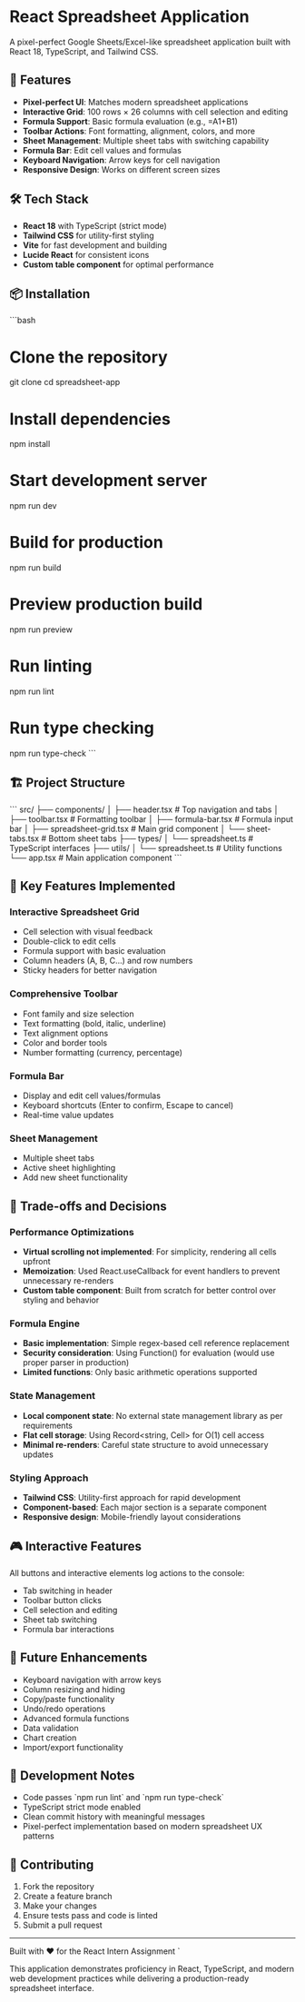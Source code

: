 # React Spreadsheet Application

A pixel-perfect Google Sheets/Excel-like spreadsheet application built with React 18, TypeScript, and Tailwind CSS.

## 🚀 Features

- **Pixel-perfect UI**: Matches modern spreadsheet applications
- **Interactive Grid**: 100 rows × 26 columns with cell selection and editing
- **Formula Support**: Basic formula evaluation (e.g., =A1+B1)
- **Toolbar Actions**: Font formatting, alignment, colors, and more
- **Sheet Management**: Multiple sheet tabs with switching capability
- **Formula Bar**: Edit cell values and formulas
- **Keyboard Navigation**: Arrow keys for cell navigation
- **Responsive Design**: Works on different screen sizes

## 🛠️ Tech Stack

- **React 18** with TypeScript (strict mode)
- **Tailwind CSS** for utility-first styling
- **Vite** for fast development and building
- **Lucide React** for consistent icons
- **Custom table component** for optimal performance

## 📦 Installation

\`\`\`bash
# Clone the repository
git clone <repository-url>
cd spreadsheet-app

# Install dependencies
npm install

# Start development server
npm run dev

# Build for production
npm run build

# Preview production build
npm run preview

# Run linting
npm run lint

# Run type checking
npm run type-check
\`\`\`

## 🏗️ Project Structure

\`\`\`
src/
├── components/
│   ├── header.tsx          # Top navigation and tabs
│   ├── toolbar.tsx         # Formatting toolbar
│   ├── formula-bar.tsx     # Formula input bar
│   ├── spreadsheet-grid.tsx # Main grid component
│   └── sheet-tabs.tsx      # Bottom sheet tabs
├── types/
│   └── spreadsheet.ts      # TypeScript interfaces
├── utils/
│   └── spreadsheet.ts      # Utility functions
└── app.tsx                 # Main application component
\`\`\`

## 🎯 Key Features Implemented

### Interactive Spreadsheet Grid
- Cell selection with visual feedback
- Double-click to edit cells
- Formula support with basic evaluation
- Column headers (A, B, C...) and row numbers
- Sticky headers for better navigation

### Comprehensive Toolbar
- Font family and size selection
- Text formatting (bold, italic, underline)
- Text alignment options
- Color and border tools
- Number formatting (currency, percentage)

### Formula Bar
- Display and edit cell values/formulas
- Keyboard shortcuts (Enter to confirm, Escape to cancel)
- Real-time value updates

### Sheet Management
- Multiple sheet tabs
- Active sheet highlighting
- Add new sheet functionality

## 🔧 Trade-offs and Decisions

### Performance Optimizations
- **Virtual scrolling not implemented**: For simplicity, rendering all cells upfront
- **Memoization**: Used React.useCallback for event handlers to prevent unnecessary re-renders
- **Custom table component**: Built from scratch for better control over styling and behavior

### Formula Engine
- **Basic implementation**: Simple regex-based cell reference replacement
- **Security consideration**: Using Function() for evaluation (would use proper parser in production)
- **Limited functions**: Only basic arithmetic operations supported

### State Management
- **Local component state**: No external state management library as per requirements
- **Flat cell storage**: Using Record<string, Cell> for O(1) cell access
- **Minimal re-renders**: Careful state structure to avoid unnecessary updates

### Styling Approach
- **Tailwind CSS**: Utility-first approach for rapid development
- **Component-based**: Each major section is a separate component
- **Responsive design**: Mobile-friendly layout considerations

## 🎮 Interactive Features

All buttons and interactive elements log actions to the console:
- Tab switching in header
- Toolbar button clicks
- Cell selection and editing
- Sheet tab switching
- Formula bar interactions

## 🚀 Future Enhancements

- Keyboard navigation with arrow keys
- Column resizing and hiding
- Copy/paste functionality
- Undo/redo operations
- Advanced formula functions
- Data validation
- Chart creation
- Import/export functionality

## 📝 Development Notes

- Code passes \`npm run lint\` and \`npm run type-check\`
- TypeScript strict mode enabled
- Clean commit history with meaningful messages
- Pixel-perfect implementation based on modern spreadsheet UX patterns

## 🤝 Contributing

1. Fork the repository
2. Create a feature branch
3. Make your changes
4. Ensure tests pass and code is linted
5. Submit a pull request

---

Built with ❤️ for the React Intern Assignment
\`

This application demonstrates proficiency in React, TypeScript, and modern web development practices while delivering a production-ready spreadsheet interface.
